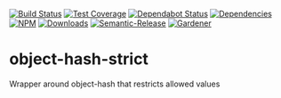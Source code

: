 [![Build Status](https://circleci.com/gh/blackflux/object-hash-strict.png?style=shield)](https://circleci.com/gh/blackflux/object-hash-strict)
[![Test Coverage](https://img.shields.io/coveralls/blackflux/object-hash-strict/master.svg)](https://coveralls.io/github/blackflux/object-hash-strict?branch=master)
[![Dependabot Status](https://api.dependabot.com/badges/status?host=github&repo=blackflux/object-hash-strict)](https://dependabot.com)
[![Dependencies](https://david-dm.org/blackflux/object-hash-strict/status.svg)](https://david-dm.org/blackflux/object-hash-strict)
[![NPM](https://img.shields.io/npm/v/object-hash-strict.svg)](https://www.npmjs.com/package/object-hash-strict)
[![Downloads](https://img.shields.io/npm/dt/object-hash-strict.svg)](https://www.npmjs.com/package/object-hash-strict)
[![Semantic-Release](https://github.com/blackflux/js-gardener/blob/master/assets/icons/semver.svg)](https://github.com/semantic-release/semantic-release)
[![Gardener](https://github.com/blackflux/js-gardener/blob/master/assets/badge.svg)](https://github.com/blackflux/js-gardener)
# object-hash-strict
Wrapper around object-hash that restricts allowed values
